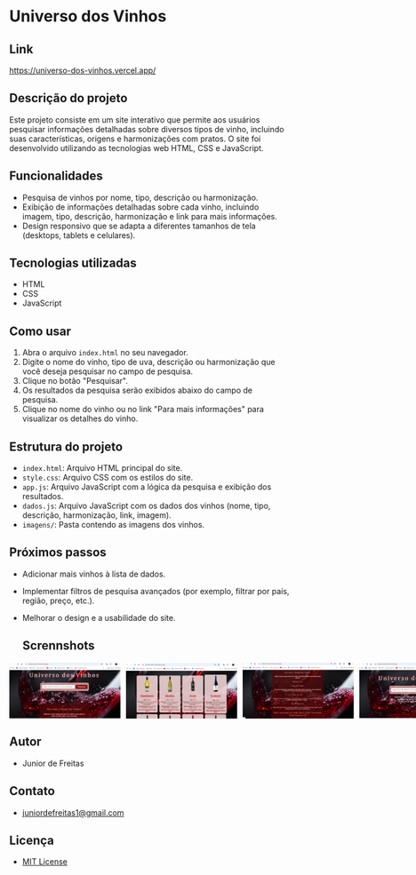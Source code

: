 # Universo dos Vinhos

## Link
https://universo-dos-vinhos.vercel.app/

## Descrição do projeto

Este projeto consiste em um site interativo que permite aos usuários pesquisar informações detalhadas sobre diversos tipos de vinho, incluindo suas características, origens e harmonizações com pratos. O site foi desenvolvido utilizando as tecnologias web HTML, CSS e JavaScript.

## Funcionalidades

- Pesquisa de vinhos por nome, tipo, descrição ou harmonização.
- Exibição de informações detalhadas sobre cada vinho, incluindo imagem, tipo, descrição, harmonização e link para mais informações.
- Design responsivo que se adapta a diferentes tamanhos de tela (desktops, tablets e celulares).

## Tecnologias utilizadas

- HTML
- CSS
- JavaScript

## Como usar

1. Abra o arquivo `index.html` no seu navegador.
2. Digite o nome do vinho, tipo de uva, descrição ou harmonização que você deseja pesquisar no campo de pesquisa.
3. Clique no botão "Pesquisar".
4. Os resultados da pesquisa serão exibidos abaixo do campo de pesquisa.
5. Clique no nome do vinho ou no link "Para mais informações" para visualizar os detalhes do vinho.

## Estrutura do projeto

- `index.html`: Arquivo HTML principal do site.
- `style.css`: Arquivo CSS com os estilos do site.
- `app.js`: Arquivo JavaScript com a lógica da pesquisa e exibição dos resultados.
- `dados.js`: Arquivo JavaScript com os dados dos vinhos (nome, tipo, descrição, harmonização, link, imagem).
- `imagens/`: Pasta contendo as imagens dos vinhos.

## Próximos passos

- Adicionar mais vinhos à lista de dados.
- Implementar filtros de pesquisa avançados (por exemplo, filtrar por país, região, preço, etc.).
- Melhorar o design e a usabilidade do site.

  ## Scrennshots
  
<div style="display: flex;">
  <img src="imagens/prints/01.png" alt="Tela 01" width="200" style="margin-right: 10px;">
  <img src="imagens/prints/02.png" alt="Tela 02" width="200" style="margin-right: 10px;">
  <img src="imagens/prints/03.png" alt="Tela 03" width="200" style="margin-right: 10px;">
  <img src="imagens/prints/04.png" alt="Tela 04" width="200" style="margin-right: 10px;">
  <img src="imagens/prints/05.png" alt="Tela 05" width="200" style="margin-right: 10px;">
  
</div>

## Autor

- Junior de Freitas
## Contato
- juniordefreitas1@gmail.com

## Licença

- [MIT License](https://opensource.org/licenses/MIT)

